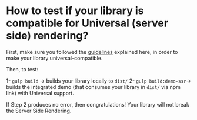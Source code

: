 # How to test if your library is compatible for Universal (server side) rendering?

First, make sure you followed the [guidelines](https://github.com/angular/universal-starter#universal-gotchas) explained here, in order to make your library universal-compatible.

Then, to test:

1- `gulp build` -> builds your library locally to `dist/`
2- `gulp build:demo-ssr`-> builds the integrated demo (that consumes your library in `dist/` via npm link) with Universal support.

If Step 2 produces no error, then congratulations! Your library will not break the Server Side Rendering.
